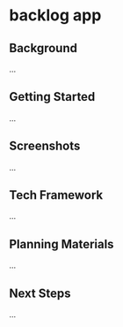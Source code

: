 # backlog app

<h2>Background</h2>
...

<h2>Getting Started</h2>
...

<h2>Screenshots</h2>
...

<h2>Tech Framework</h2>
...

<h2>Planning Materials</h2>
...

<h2>Next Steps</h2>
...
